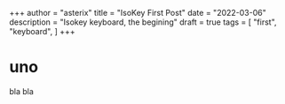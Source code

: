 +++
author = "asterix"
title = "IsoKey First Post"
date = "2022-03-06"
description = "Isokey keyboard, the begining"
draft = true
tags = [
    "first",
    "keyboard",
]
+++

# uno

bla bla
